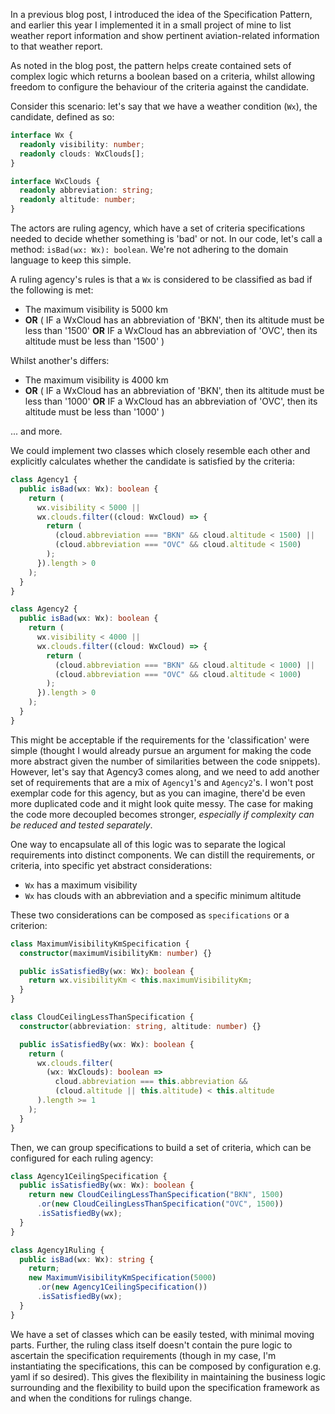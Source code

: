 In a previous blog post, I introduced the idea of the Specification Pattern, and earlier this year I implemented it in a small project of mine to list weather report information and show pertinent aviation-related information to that weather report.

As noted in the blog post, the pattern helps create contained sets of complex logic which returns a boolean based on a criteria, whilst allowing freedom to configure the behaviour of the criteria against the candidate.

Consider this scenario: let's say that we have a weather condition (`Wx`), the candidate, defined as so:

```typescript
interface Wx {
  readonly visibility: number;
  readonly clouds: WxClouds[];
}

interface WxClouds {
  readonly abbreviation: string;
  readonly altitude: number;
}
```

The actors are ruling agency, which have a set of criteria specifications needed to decide whether something is 'bad' or not. In our code, let's call a method: `isBad(wx: Wx): boolean`. We're not adhering to the domain language to keep this simple.

A ruling agency's rules is that a `Wx` is considered to be classified as bad if the following is met:

- The maximum visibility is 5000 km
- **OR** (
  IF a WxCloud has an abbreviation of 'BKN', then its altitude must be less than '1500'
  **OR** IF a WxCloud has an abbreviation of 'OVC', then its altitude must be less than '1500'
  )

Whilst another's differs:

- The maximum visibility is 4000 km
- **OR** (
  IF a WxCloud has an abbreviation of 'BKN', then its altitude must be less than '1000'
  **OR** IF a WxCloud has an abbreviation of 'OVC', then its altitude must be less than '1000'
  )

... and more.

We could implement two classes which closely resemble each other and explicitly calculates whether the candidate is satisfied by the criteria:

```typescript
class Agency1 {
  public isBad(wx: Wx): boolean {
    return (
      wx.visibility < 5000 ||
      wx.clouds.filter((cloud: WxCloud) => {
        return (
          (cloud.abbreviation === "BKN" && cloud.altitude < 1500) ||
          (cloud.abbreviation === "OVC" && cloud.altitude < 1500)
        );
      }).length > 0
    );
  }
}

class Agency2 {
  public isBad(wx: Wx): boolean {
    return (
      wx.visibility < 4000 ||
      wx.clouds.filter((cloud: WxCloud) => {
        return (
          (cloud.abbreviation === "BKN" && cloud.altitude < 1000) ||
          (cloud.abbreviation === "OVC" && cloud.altitude < 1000)
        );
      }).length > 0
    );
  }
}
```

This might be acceptable if the requirements for the 'classification' were simple (thought I would already pursue an argument for making the code more abstract given the number of similarities between the code snippets). However, let's say that Agency3 comes along, and we need to add another set of requirements that are a mix of `Agency1`'s and `Agency2`'s. I won't post exemplar code for this agency, but as you can imagine, there'd be even more duplicated code and it might look quite messy. The case for making the code more decoupled becomes stronger, _especially if complexity can be reduced and tested separately_.

One way to encapsulate all of this logic was to separate the logical requirements into distinct components. We can distill the requirements, or criteria, into specific yet abstract considerations:

- `Wx` has a maximum visibility
- `Wx` has clouds with an abbreviation and a specific minimum altitude

These two considerations can be composed as `specifications` or a criterion:

```typescript
class MaximumVisibilityKmSpecification {
  constructor(maximumVisibilityKm: number) {}

  public isSatisfiedBy(wx: Wx): boolean {
    return wx.visibilityKm < this.maximumVisibilityKm;
  }
}

class CloudCeilingLessThanSpecification {
  constructor(abbreviation: string, altitude: number) {}

  public isSatisfiedBy(wx: Wx): boolean {
    return (
      wx.clouds.filter(
        (wx: WxClouds): boolean =>
          cloud.abbreviation === this.abbreviation &&
          (cloud.altitude || this.altitude) < this.altitude
      ).length >= 1
    );
  }
}
```

Then, we can group specifications to build a set of criteria, which can be configured for each ruling agency:

```typescript
class Agency1CeilingSpecification {
  public isSatisfiedBy(wx: Wx): boolean {
    return new CloudCeilingLessThanSpecification("BKN", 1500)
      .or(new CloudCeilingLessThanSpecification("OVC", 1500))
      .isSatisfiedBy(wx);
  }
}

class Agency1Ruling {
  public isBad(wx: Wx): string {
    return;
    new MaximumVisibilityKmSpecification(5000)
      .or(new Agency1CeilingSpecification())
      .isSatisfiedBy(wx);
  }
}
```

We have a set of classes which can be easily tested, with minimal moving parts. Further, the ruling class itself doesn't contain the pure logic to ascertain the specification requirements (though in my case, I'm instantiating the specifications, this can be composed by configuration e.g. yaml if so desired). This gives the flexibility in maintaining the business logic surrounding and the flexibility to build upon the specification framework as and when the conditions for rulings change.
